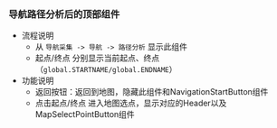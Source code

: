 ### 导航路径分析后的顶部组件
* 流程说明
    - 从 `导航采集 -> 导航 -> 路径分析` 显示此组件
    - 起点/终点 分别显示当前起点、终点（`global.STARTNAME/global.ENDNAME`）
* 功能说明
    - 返回按钮：返回到地图，隐藏此组件和NavigationStartButton组件
    - 点击起点/终点 进入地图选点，显示对应的Header以及MapSelectPointButton组件